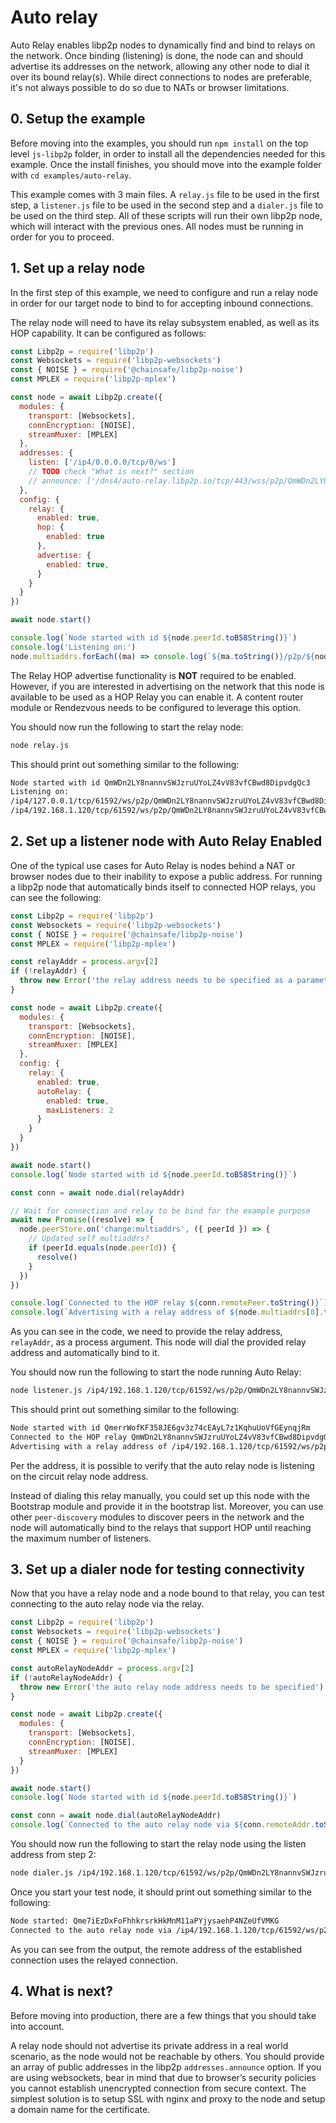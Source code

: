 # Auto relay

Auto Relay enables libp2p nodes to dynamically find and bind to relays on the network. Once binding (listening) is done, the node can and should advertise its addresses on the network, allowing any other node to dial it over its bound relay(s).
While direct connections to nodes are preferable, it's not always possible to do so due to NATs or browser limitations.

## 0. Setup the example

Before moving into the examples, you should run `npm install` on the top level `js-libp2p` folder, in order to install all the dependencies needed for this example. Once the install finishes, you should move into the example folder with `cd examples/auto-relay`.

This example comes with 3 main files. A `relay.js` file to be used in the first step, a `listener.js` file to be used in the second step and a `dialer.js` file to be used on the third step. All of these scripts will run their own libp2p node, which will interact with the previous ones. All nodes must be running in order for you to proceed.

## 1. Set up a relay node

In the first step of this example, we need to configure and run a relay node in order for our target node to bind to for accepting inbound connections.

The relay node will need to have its relay subsystem enabled, as well as its HOP capability. It can be configured as follows:

```js
const Libp2p = require('libp2p')
const Websockets = require('libp2p-websockets')
const { NOISE } = require('@chainsafe/libp2p-noise')
const MPLEX = require('libp2p-mplex')

const node = await Libp2p.create({
  modules: {
    transport: [Websockets],
    connEncryption: [NOISE],
    streamMuxer: [MPLEX]
  },
  addresses: {
    listen: ['/ip4/0.0.0.0/tcp/0/ws']
    // TODO check "What is next?" section
    // announce: ['/dns4/auto-relay.libp2p.io/tcp/443/wss/p2p/QmWDn2LY8nannvSWJzruUYoLZ4vV83vfCBwd8DipvdgQc3']
  },
  config: {
    relay: {
      enabled: true,
      hop: {
        enabled: true
      },
      advertise: {
        enabled: true,
      }
    }
  }
})

await node.start()

console.log(`Node started with id ${node.peerId.toB58String()}`)
console.log('Listening on:')
node.multiaddrs.forEach((ma) => console.log(`${ma.toString()}/p2p/${node.peerId.toB58String()}`))
```

The Relay HOP advertise functionality is **NOT** required to be enabled. However, if you are interested in advertising on the network that this node is available to be used as a HOP Relay you can enable it. A content router module or Rendezvous needs to be configured to leverage this option.

You should now run the following to start the relay node:

```sh
node relay.js
```

This should print out something similar to the following:

```sh
Node started with id QmWDn2LY8nannvSWJzruUYoLZ4vV83vfCBwd8DipvdgQc3
Listening on:
/ip4/127.0.0.1/tcp/61592/ws/p2p/QmWDn2LY8nannvSWJzruUYoLZ4vV83vfCBwd8DipvdgQc3
/ip4/192.168.1.120/tcp/61592/ws/p2p/QmWDn2LY8nannvSWJzruUYoLZ4vV83vfCBwd8DipvdgQc3
```

## 2. Set up a listener node with Auto Relay Enabled

One of the typical use cases for Auto Relay is nodes behind a NAT or browser nodes due to their inability to expose a public address. For running a libp2p node that automatically binds itself to connected HOP relays, you can see the following:

```js
const Libp2p = require('libp2p')
const Websockets = require('libp2p-websockets')
const { NOISE } = require('@chainsafe/libp2p-noise')
const MPLEX = require('libp2p-mplex')

const relayAddr = process.argv[2]
if (!relayAddr) {
  throw new Error('the relay address needs to be specified as a parameter')
}

const node = await Libp2p.create({
  modules: {
    transport: [Websockets],
    connEncryption: [NOISE],
    streamMuxer: [MPLEX]
  },
  config: {
    relay: {
      enabled: true,
      autoRelay: {
        enabled: true,
        maxListeners: 2
      }
    }
  }
})

await node.start()
console.log(`Node started with id ${node.peerId.toB58String()}`)

const conn = await node.dial(relayAddr)

// Wait for connection and relay to be bind for the example purpose
await new Promise((resolve) => {
  node.peerStore.on('change:multiaddrs', ({ peerId }) => {
    // Updated self multiaddrs?
    if (peerId.equals(node.peerId)) {
      resolve()
    }
  })
})

console.log(`Connected to the HOP relay ${conn.remotePeer.toString()}`)
console.log(`Advertising with a relay address of ${node.multiaddrs[0].toString()}/p2p/${node.peerId.toB58String()}`)
```

As you can see in the code, we need to provide the relay address, `relayAddr`, as a process argument. This node will dial the provided relay address and automatically bind to it.

You should now run the following to start the node running Auto Relay:

```sh
node listener.js /ip4/192.168.1.120/tcp/61592/ws/p2p/QmWDn2LY8nannvSWJzruUYoLZ4vV83vfCBwd8DipvdgQc3
```

This should print out something similar to the following:

```sh
Node started with id QmerrWofKF358JE6gv3z74cEAyL7z1KqhuUoVfGEynqjRm
Connected to the HOP relay QmWDn2LY8nannvSWJzruUYoLZ4vV83vfCBwd8DipvdgQc3
Advertising with a relay address of /ip4/192.168.1.120/tcp/61592/ws/p2p/QmWDn2LY8nannvSWJzruUYoLZ4vV83vfCBwd8DipvdgQc3/p2p-circuit/p2p/QmerrWofKF358JE6gv3z74cEAyL7z1KqhuUoVfGEynqjRm
```

Per the address, it is possible to verify that the auto relay node is listening on the circuit relay node address.

Instead of dialing this relay manually, you could set up this node with the Bootstrap module and provide it in the bootstrap list. Moreover, you can use other `peer-discovery` modules to discover peers in the network and the node will automatically bind to the relays that support HOP until reaching the maximum number of listeners.

## 3. Set up a dialer node for testing connectivity

Now that you have a relay node and a node bound to that relay, you can test connecting to the auto relay node via the relay.

```js
const Libp2p = require('libp2p')
const Websockets = require('libp2p-websockets')
const { NOISE } = require('@chainsafe/libp2p-noise')
const MPLEX = require('libp2p-mplex')

const autoRelayNodeAddr = process.argv[2]
if (!autoRelayNodeAddr) {
  throw new Error('the auto relay node address needs to be specified')
}

const node = await Libp2p.create({
  modules: {
    transport: [Websockets],
    connEncryption: [NOISE],
    streamMuxer: [MPLEX]
  }
})

await node.start()
console.log(`Node started with id ${node.peerId.toB58String()}`)

const conn = await node.dial(autoRelayNodeAddr)
console.log(`Connected to the auto relay node via ${conn.remoteAddr.toString()}`)
```

You should now run the following to start the relay node using the listen address from step 2:

```sh
node dialer.js /ip4/192.168.1.120/tcp/61592/ws/p2p/QmWDn2LY8nannvSWJzruUYoLZ4vV83vfCBwd8DipvdgQc3
```

Once you start your test node, it should print out something similar to the following:

```sh
Node started: Qme7iEzDxFoFhhkrsrkHkMnM11aPYjysaehP4NZeUfVMKG
Connected to the auto relay node via /ip4/192.168.1.120/tcp/61592/ws/p2p/QmWDn2LY8nannvSWJzruUYoLZ4vV83vfCBwd8DipvdgQc3/p2p-circuit/p2p/QmerrWofKF358JE6gv3z74cEAyL7z1KqhuUoVfGEynqjRm
```

As you can see from the output, the remote address of the established connection uses the relayed connection.

## 4. What is next?

Before moving into production, there are a few things that you should take into account.

A relay node should not advertise its private address in a real world scenario, as the node would not be reachable by others. You should provide an array of public addresses in the libp2p `addresses.announce` option. If you are using websockets, bear in mind that due to browser’s security policies you cannot establish unencrypted connection from secure context. The simplest solution is to setup SSL with nginx and proxy to the node and setup a domain name for the certificate.
